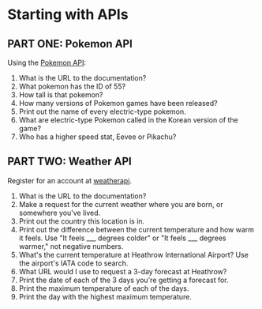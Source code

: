 # Starting with APIs
## PART ONE: Pokemon API

Using the [Pokemon API](https://pokeapi.co/):

1. What is the URL to the documentation?
2. What pokemon has the ID of 55?
3. How tall is that pokemon?
4. How many versions of Pokemon games have been released?
5. Print out the name of every electric-type pokemon.
6. What are electric-type Pokemon called in the Korean version of the game?
7. Who has a higher speed stat, Eevee or Pikachu?

## PART TWO: Weather API

Register for an account at [weatherapi](https://www.weatherapi.com/). 

1. What is the URL to the documentation?
2. Make a request for the current weather where you are born, or somewhere you've lived.
3. Print out the country this location is in.
4. Print out the difference between the current temperature and how warm it feels. Use "It feels ___ degrees colder" or "It feels ___ degrees warmer," not negative numbers.
5. What's the current temperature at Heathrow International Airport? Use the airport's IATA code to search.
6. What URL would I use to request a 3-day forecast at Heathrow?
7. Print the date of each of the 3 days you're getting a forecast for.
8. Print the maximum temperature of each of the days.
9. Print the day with the highest maximum temperature.
